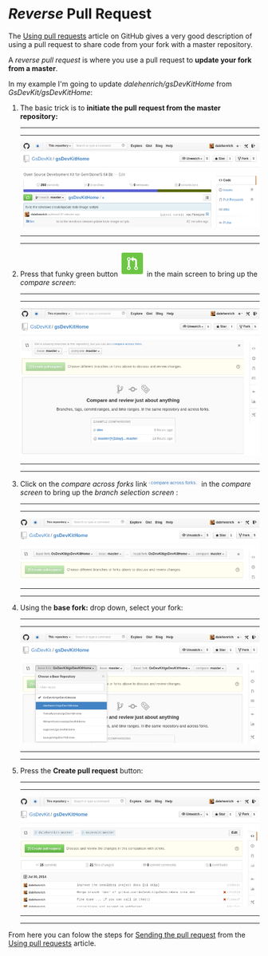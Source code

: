 # *Reverse* Pull Request
The [Using pull requests][1] article on GitHub gives a very good description of using a pull request to share code from your fork with a master repository.

A *reverse pull request* is where you use a pull request to **update your fork from a master**.

In my example I'm going to update *dalehenrich/gsDevKitHome* from *GsDevKit/gsDevKitHome*:

1. The basic trick is to **initiate the pull request from the master repository:**

   ---
   ---
   
      ![step 1][2]
   
   ---
   ---

2. Press that funky green button ![step 1.5][8] in the main screen to bring up the *compare screen*:

   ---
   ---
   
      ![step 2][3]
   
   --- 
   ---

3. Click on the *compare across forks* link ![step 2.5][9] in the *compare screen* to bring up the *branch selection screen* :

   ---
   ---
   ![step 3][4]
   
   ---
   ---

4. Using the **base fork:** drop down, select your fork:

   ---
   ---
   
   ![step 4][5]
   
   ---
   ---

5. Press the **Create pull request** button:

   ---
   ---
   
   ![step 5][6]
   
   ---
   ---

From here you can folow the steps for [Sending the pull request][7] from the [Using pull requests][1] article.

[1]: https://help.github.com/articles/using-pull-requests
[2]: images/reversePR_01.png
[3]: images/reversePR_02.png
[4]: images/reversePR_03.png
[5]: images/reversePR_04.png
[6]: images/reversePR_05.png
[7]: https://help.github.com/articles/using-pull-requests#sending-the-pull-request
[8]: images/greenPRButton.png
[9]: images/compareAcrossForks.png
